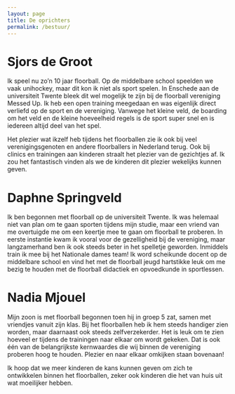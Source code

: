 ```yaml
---
layout: page
title: De oprichters
permalink: /bestuur/
---
```


# Sjors de Groot
Ik speel nu zo’n 10 jaar floorball. Op de middelbare school speelden we vaak unihockey, maar dit kon ik niet als sport spelen. In Enschede aan de universiteit Twente bleek dit wel mogelijk te zijn bij de floorball vereniging Messed Up. Ik heb een open training meegedaan en was eigenlijk direct verliefd op de sport en de vereniging. Vanwege het kleine veld, de boarding om het veld en de kleine hoeveelheid regels is de sport super snel en is iedereen altijd deel van het spel.

Het plezier wat ikzelf heb tijdens het floorballen zie ik ook bij veel verenigingsgenoten en andere floorballers in Nederland terug. Ook bij clinics en trainingen aan kinderen straalt het plezier van de gezichtjes af. Ik zou het fantastisch vinden als we de kinderen dit plezier wekelijks kunnen geven.

# Daphne Springveld
Ik ben begonnen met floorball op de universiteit Twente. Ik was helemaal niet van plan om te gaan sporten tijdens mijn studie, maar een vriend van me overtuigde me om een keertje mee te gaan om floorball te proberen. In eerste instantie kwam ik vooral voor de gezelligheid bij de vereniging, maar langzamerhand ben ik ook steeds beter in het spelletje geworden. Inmiddels train ik mee bij het Nationale dames team! Ik word scheikunde docent op de middelbare school en vind het met de floorball jeugd hartstikke leuk om me bezig te houden met de floorball didactiek en opvoedkunde in sportlessen. 

# Nadia Mjouel
Mijn zoon is met floorball begonnen toen hij in groep 5 zat, samen met vriendjes vanuit zijn klas. Bij het floorballen heb ik hem steeds handiger zien worden, maar daarnaast ook steeds zelfverzekerder. Het is leuk om te zien hoeveel er tijdens de trainingen naar elkaar om wordt gekeken. Dat is ook één van de belangrijkste kernwaardes die wij binnen de vereniging proberen hoog te houden. Plezier en naar elkaar omkijken staan bovenaan! 

Ik hoop dat we meer kinderen de kans kunnen geven om zich te ontwikkelen binnen het floorballen, zeker ook kinderen die het van huis uit wat moeilijker hebben.
